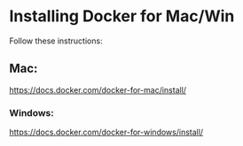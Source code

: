 # Installing Docker for Mac/Win

Follow these instructions:

## Mac:
https://docs.docker.com/docker-for-mac/install/

### Windows:
https://docs.docker.com/docker-for-windows/install/

